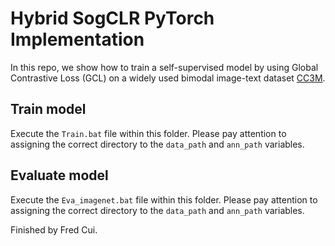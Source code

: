 # Hybrid SogCLR PyTorch Implementation

In this repo, we show how to train a self-supervised model by using Global Contrastive Loss (GCL) on a widely used bimodal image-text dataset [CC3M](https://ai.google.com/research/ConceptualCaptions/download).

## Train model

Execute the `Train.bat` file within this folder. Please pay attention to assigning the correct directory to the `data_path` and `ann_path` variables.

## Evaluate model

Execute the `Eva_imagenet.bat` file within this folder. Please pay attention to assigning the correct directory to the `data_path` and `ann_path` variables.

Finished by Fred Cui.
